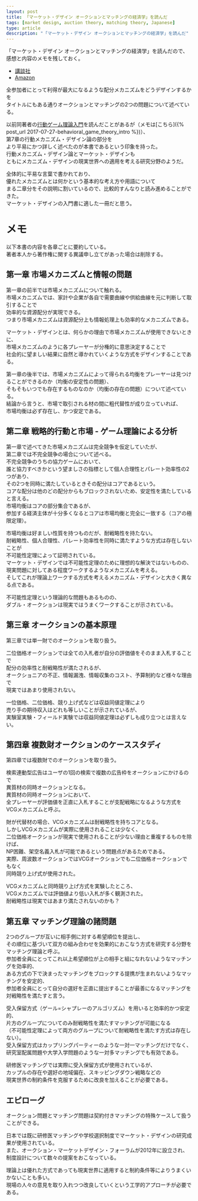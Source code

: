```yaml
---
layout: post
title: 「マーケット・デザイン オークションとマッチングの経済学」を読んだ
tags: [market design, auction theory, matching theory, Japanese]
type: article
description: "「マーケット・デザイン オークションとマッチングの経済学」を読んだ"
---
```


「マーケット・デザイン オークションとマッチングの経済学」を読んだので、感想と内容のメモを残しておく。

<!-- more -->

* [講談社](http://bookclub.kodansha.co.jp/product?isbn=9784062585965)
* [Amazon](https://www.amazon.co.jp/%E3%83%9E%E3%83%BC%E3%82%B1%E3%83%83%E3%83%88%E3%83%BB%E3%83%87%E3%82%B6%E3%82%A4%E3%83%B3-%E3%82%AA%E3%83%BC%E3%82%AF%E3%82%B7%E3%83%A7%E3%83%B3%E3%81%A8%E3%83%9E%E3%83%83%E3%83%81%E3%83%B3%E3%82%B0%E3%81%AE%E7%B5%8C%E6%B8%88%E5%AD%A6-%E8%AC%9B%E8%AB%87%E7%A4%BE%E9%81%B8%E6%9B%B8%E3%83%A1%E3%83%81%E3%82%A8-%E5%B7%9D%E8%B6%8A-%E6%95%8F%E5%8F%B8/dp/4062585960)


全参加者にとって利得が最大になるような配分メカニズムをどうデザインするかを  
タイトルにもある通りオークションとマッチングの2つの問題について述べている。  

以前同著者の[行動ゲーム理論入門](http://www.nttpub.co.jp/search/books/detail/100002041.html)を読んだことがあるが（メモは[こちら]({% post_url 2017-07-27-behavioral_game_theory_intro %})）、  
第7章の行動メカニズム・デザイン論の部分を  
より平易にかつ詳しく述べたのが本書であるという印象を持った。  
行動メカニズム・デザイン論とマーケット・デザインも  
ともにメカニズム・デザインの現実世界への適用を考える研究分野のようだ。

全体的に平易な言葉で書かれており、  
優れたメカニズムとは何かという基本的な考え方や用語について  
まる二章分をその説明に割いているので、比較的すんなりと読み進めることができた。  
マーケット・デザインの入門書に適した一冊だと思う。


# メモ

以下本書の内容を各章ごとに要約している。  
著者本人から著作権に関する異議申し立てがあった場合は削除する。

## 第一章 市場メカニズムと情報の問題

第一章の前半では市場メカニズムについて触れる。  
市場メカニズムでは、家計や企業が各自で需要曲線や供給曲線を元に判断して取引することで  
効率的な資源配分が実現できる。  
つまり市場メカニズムは資源配分上も情報処理上も効率的なメカニズムである。

マーケット・デザインとは、何らかの理由で市場メカニズムが使用できないときに、  
市場メカニズムのように各プレーヤーが分権的に意思決定することで  
社会的に望ましい結果に自然と導かれていくような方式をデザインすることである。

第一章の後半では、市場メカニズムによって得られる均衡をプレーヤーは見つけることができるのか（均衡の安定性の問題）、  
そもそもいつでも存在するものなのか（均衡の存在の問題）について述べている。  
結論から言うと、市場で取引される材の間に粗代替性が成り立っていれば、  
市場均衡は必ず存在し、かつ安定である。


## 第二章 戦略的行動と市場 - ゲーム理論による分析

第一章で述べてきた市場メカニズムは完全競争を仮定していたが、  
第二章では不完全競争の場合について述べる。  
不完全競争のうちの協力ゲームにおいて、  
誰と協力すべきかという望ましさの指標として個人合理性とパレート効率性の2つがあり、  
その2つを同時に満たしているときその配分はコアであるという。  
コアな配分は他のどの配分からもブロックされないため、安定性を満たしていると言える。  
市場均衡はコアの部分集合であるが、  
参加する経済主体が十分多くなるとコアは市場均衡と完全に一致する（コアの極限定理）。

市場均衡は好ましい性質を持つものだが、耐戦略性を持たない。  
耐戦略性、個人合理性、パレート効率性を同時に満たすような方式は存在しないことが  
不可能性定理によって証明されている。  
マーケット・デザインでは不可能性定理のために理想的な解決ではないものの、  
現実問題に対してある程度ワークするようなメカニズムを考える。  
そしてこれが理論上ワークする方式を考えるメカニズム・デザインと大きく異なる点である。

不可能性定理という理論的な問題もあるものの、  
ダブル・オークションは現実ではうまくワークすることが示されている。


## 第三章 オークションの基本原理

第三章では単一財でのオークションを取り扱う。

二位価格オークションでは全ての入札者が自分の評価値をそのまま入札することで  
配分の効率性と耐戦略性が満たされるが、  
オークショニアの不正、情報漏洩、情報収集のコスト、予算制約など様々な理由で  
現実ではあまり使用されない。

一位価格、二位価格、競り上げ式などは収益同値定理により  
売り手の期待収入はどれも等しいことが示されているが、  
実験室実験・フィールド実験では収益同値定理は必ずしも成り立つとは言えない。

## 第四章 複数財オークションのケーススタディ

第四章では複数財でのオークションを取り扱う。

検索連動型広告はユーザの1回の検索で複数の広告枠をオークションにかけるので  
異質材の同時オークションとなる。  
異質材の同時オークションにおいて、  
全プレーヤーが評価値を正直に入札することが支配戦略になるような方式をVCGメカニズムと呼ぶ。

財が代替材の場合、VCGメカニズムは耐戦略性を持ちコアとなる。  
しかしVCGメカニズムが実際に使用されることは少なく、  
二位価格オークションが現実で使用されることが少ない理由と重複するものを除けば、  
NP困難、架空名義入札が可能であるという問題点があるためである。  
実際、周波数オークションではVCGオークションでも二位価格オークションでもなく  
同時競り上げ式が使用された。

VCGメカニズムと同時競り上げ方式を実験したところ、  
VCGメカニズムでは評価値より低い入札が多く観測された。  
耐戦略性は現実ではあまり満たされないのかも？


## 第五章 マッチング理論の諸問題

2つのグループが互いに相手側に対する希望順位を提出し、  
その順位に基づいて双方の組み合わせを効果的におこなう方式を研究する分野を  
マッチング理論と呼ぶ。  
参加者全員にとってこれ以上希望順位が上の相手と組になれないようなマッチングを効率的、  
ある方式の下で決まったマッチングをブロックする提携が生まれないようなマッチングを安定的、  
参加者全員にとって自分の選好を正直に提出することが最善になるマッチングを対戦略性を満たすと言う。

受入保留方式（ゲール=シャプレーのアルゴリズム）を用いると効率的かつ安定的、  
片方のグループについてのみ耐戦略性を満たすマッチングが可能になる  
（不可能性定理によって両方のグループについて耐戦略性を満たす方式は存在しない）。  
受入保留方式はカップリングパーティーのような一対一マッチングだけでなく、  
研究室配属問題や大学入学問題のような一対多マッチングでも有効である。  

研修医マッチングでは実際に受入保留方式が使用されているが、  
カップルの存在や選好の地域偏在、スキッピングダウン戦略などの  
現実世界の制約条件を克服するために改良を加えることが必要である。  


## エピローグ

オークション問題とマッチング問題は契約付きマッチングの特殊ケースして扱うことができる。

日本では既に研修医マッチングや学校選択制度でマーケット・デザインの研究成果が使用されている。  
また、オークション・マーケットデザイン・フォーラムが2012年に設立され、  
制度設計について数々の提案をおこなっている。

理論上は優れた方式であっても現実世界に適用すると制約条件等によりうまくいかないことも多い。  
現場の人々の意見を取り入れつつ改良していくという工学的アプローチが必要である。
